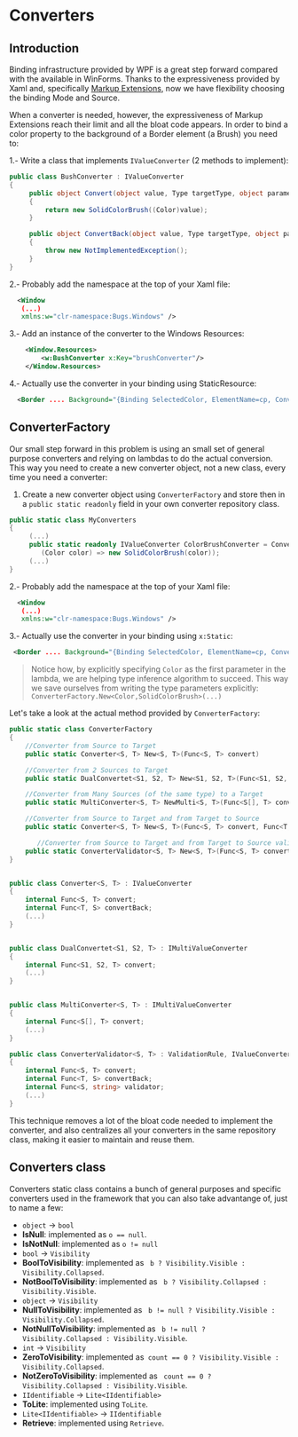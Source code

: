 # Converters

## Introduction
Binding infrastructure provided by WPF is a great step forward compared with the available in WinForms. Thanks to the expressiveness provided by Xaml and, specifically [Markup Extensions](http://msdn.microsoft.com/en-us/library/cc189022(vs.95).aspx), now we have flexibility choosing the binding Mode and Source.

When a converter is needed, however, the expressiveness of Markup Extensions reach their limit and all the bloat code appears. In order to bind a color property to the background of a Border element (a Brush) you need to: 

1.- Write a class that implements `IValueConverter` (2 methods to implement):

```C#
public class BushConverter : IValueConverter
{
     public object Convert(object value, Type targetType, object parameter, CultureInfo culture)
     {
         return new SolidColorBrush((Color)value);
     }

     public object ConvertBack(object value, Type targetType, object parameter, CultureInfo culture)
     {
         throw new NotImplementedException();
     }
}
```

2.- Probably add the namespace at the top of your Xaml file:
```XML
  <Window
   (...)
   xmlns:w="clr-namespace:Bugs.Windows" />
```

3.- Add an instance of the converter to the Windows Resources:
```XML
    <Window.Resources>
        <w:BushConverter x:Key="brushConverter"/>
    </Window.Resources>
```
4.- Actually use the converter in your binding using StaticResource:
```XML
  <Border .... Background="{Binding SelectedColor, ElementName=cp, Converter={StaticResource brushConverter}}" />
```

## ConverterFactory

Our small step forward in this problem is using an small set of general purpose converters and relying on lambdas to do the actual conversion. This way you need to create a new converter object, not a new class, every time you need a converter: 

1. Create a new converter object using `ConverterFactory` and store then in a `public static readonly` field in your own converter repository class.

```C#
public static class MyConverters
{
     (...)
     public static readonly IValueConverter ColorBrushConverter = ConverterFactory.New(
        (Color color) => new SolidColorBrush(color)); 
     (...)
}
```
2.- Probably add the namespace at the top of your Xaml file:

```XML
  <Window
   (...)
   xmlns:w="clr-namespace:Bugs.Windows" />
```

3.- Actually use the converter in your binding using `x:Static`: 

```XML
 <Border .... Background="{Binding SelectedColor, ElementName=cp, Converter={x:Static w:MyConverters.ColorBrushConverter}}" />
```

> Notice how, by explicitly specifying `Color` as the first parameter in the lambda, we are helping type inference algorithm to succeed. This way we save ourselves from writing the type parameters explicitly: `ConverterFactory.New<Color,SolidColorBrush>(...)`

Let's take a look at the actual method provided by `ConverterFactory`: 

```C#
public static class ConverterFactory
{
    //Converter from Source to Target
    public static Converter<S, T> New<S, T>(Func<S, T> convert)

    //Converter from 2 Sources to Target
    public static DualConvertet<S1, S2, T> New<S1, S2, T>(Func<S1, S2, T> convert)

    //Converter from Many Sources (of the same type) to a Target
    public static MultiConverter<S, T> NewMulti<S, T>(Func<S[], T> convert)

    //Converter from Source to Target and from Target to Source
    public static Converter<S, T> New<S, T>(Func<S, T> convert, Func<T, S> convertBack)

       //Converter from Source to Target and from Target to Source validating the Source. 
    public static ConverterValidator<S, T> New<S, T>(Func<S, T> convert, Func<T, S> convertBack, Func<S, string> validator)
}


public class Converter<S, T> : IValueConverter
{
    internal Func<S, T> convert;
    internal Func<T, S> convertBack;
    (...)
}


public class DualConvertet<S1, S2, T> : IMultiValueConverter
{
    internal Func<S1, S2, T> convert;
    (...)
}


public class MultiConverter<S, T> : IMultiValueConverter
{
    internal Func<S[], T> convert;
    (...)
}

public class ConverterValidator<S, T> : ValidationRule, IValueConverter
{
    internal Func<S, T> convert;
    internal Func<T, S> convertBack;
    internal Func<S, string> validator; 
    (...)
}
```

This technique removes a lot of the bloat code needed to implement the converter, and also centralizes all your converters in the same repository class, making it easier to maintain and reuse them.


## Converters class

Converters static class contains a bunch of general purposes and specific converters used in the framework that you can also take advantange of, just to name a few: 

* `object` -> `bool`
 * **IsNull**:  implemented as `o == null`.
 * **IsNotNull**: implemented as `o != null`
* `bool` -> `Visibility`
 * **BoolToVisibility**:  implemented as ` b ? Visibility.Visible : Visibility.Collapsed`.
 * **NotBoolToVisibility**: implemented as ` b ? Visibility.Collapsed : Visibility.Visible`.
* `object` -> `Visibility`
 * **NullToVisibility**:  implemented as ` b != null ? Visibility.Visible : Visibility.Collapsed`.
 * **NotNullToVisibility**: implemented as ` b != null ? Visibility.Collapsed : Visibility.Visible`.
* `int` -> `Visibility` 
 * **ZeroToVisibility**: implemented as` count == 0 ? Visibility.Visible : Visibility.Collapsed`.
 * **NotZeroToVisibility**: implemented as ` count == 0 ? Visibility.Collapsed : Visibility.Visible`.
* `IIdentifiable` -> `Lite<IIdentifiable>` 
 * **ToLite**: implemented using `ToLite`.
* `Lite<IIdentifiable>` -> `IIdentifiable`
 * **Retrieve**: implemented using `Retrieve`.